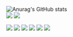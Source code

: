![Anurag's GitHub stats](https://github-readme-stats.vercel.app/api?username=yukiii0529&show_icons=true&theme=dracula)  
![](https://komarev.com/ghpvc/?username=yukiii0529&color=brightgreen)
![](https://img.shields.io/static/v1?label=swift&message=89%&color=orange)


<img src="https://img.shields.io/badge/PHP-ccc.svg?logo=php&style=flat">
<img src="https://img.shields.io/badge/Javascript-276DC3.svg?logo=javascript&style=flat">
<img src="https://img.shields.io/badge/-TypeScript-007ACC.svg?logo=typescript&style=flat">
<img src="https://img.shields.io/badge/-Python-F9DC3E.svg?logo=python&style=flat">
<img src="https://img.shields.io/badge/-CSS3-1572B6.svg?logo=css3&style=flat">
<img src="https://img.shields.io/badge/-HTML5-333.svg?logo=html5&style=flat">

<!--
**yukiii0529/yukiii0529** is a ✨ _special_ ✨ repository because its `README.md` (this file) appears on your GitHub profile.

Here are some ideas to get you started:

- 🔭 I’m currently working on ...
- 🌱 I’m currently learning ...
- 👯 I’m looking to collaborate on ...
- 🤔 I’m looking for help with ...
- 💬 Ask me about ...
- 📫 How to reach me: ...
- 😄 Pronouns: ...
- ⚡ Fun fact: ...
-->

